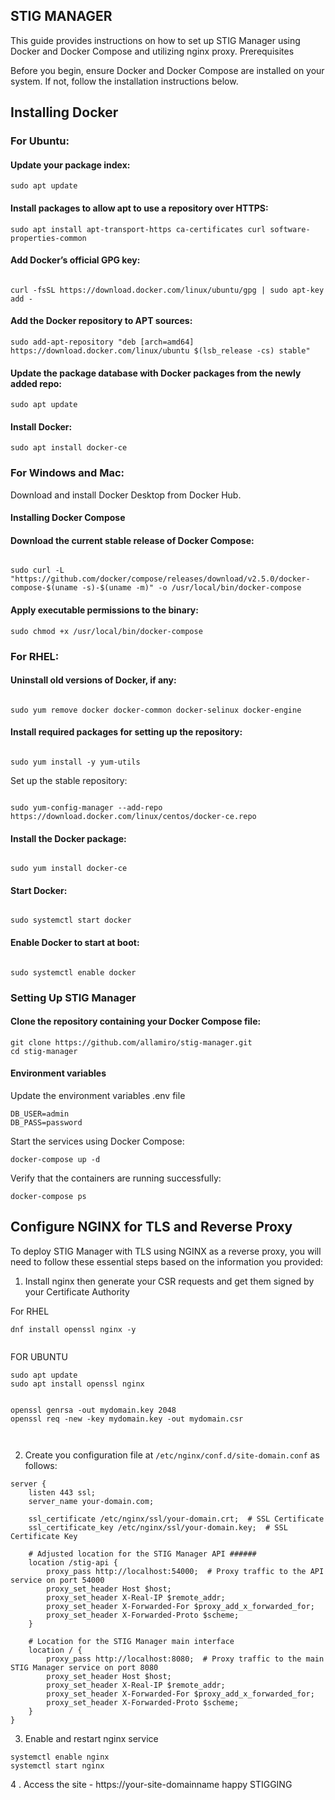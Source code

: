 STIG MANAGER
---
This guide provides instructions on how to set up STIG Manager using Docker and Docker Compose and utilizing nginx proxy.
Prerequisites


Before you begin, ensure Docker and Docker Compose are installed on your system. If not, follow the installation instructions below.

## Installing Docker

### For Ubuntu:

#### Update your package index:


```
sudo apt update
```
#### Install packages to allow apt to use a repository over HTTPS:

```
sudo apt install apt-transport-https ca-certificates curl software-properties-common
```
#### Add Docker’s official GPG key:

```

curl -fsSL https://download.docker.com/linux/ubuntu/gpg | sudo apt-key add -
```
#### Add the Docker repository to APT sources:

```
sudo add-apt-repository "deb [arch=amd64] https://download.docker.com/linux/ubuntu $(lsb_release -cs) stable"
```

#### Update the package database with Docker packages from the newly added repo:


```
sudo apt update
```
#### Install Docker:

```
sudo apt install docker-ce
```


### For Windows and Mac:

Download and install Docker Desktop from Docker Hub.

#### Installing Docker Compose

#### Download the current stable release of Docker Compose:

```

sudo curl -L "https://github.com/docker/compose/releases/download/v2.5.0/docker-compose-$(uname -s)-$(uname -m)" -o /usr/local/bin/docker-compose
```
#### Apply executable permissions to the binary:


```
sudo chmod +x /usr/local/bin/docker-compose
```




### For RHEL:

#### Uninstall old versions of Docker, if any:

```

sudo yum remove docker docker-common docker-selinux docker-engine

```

#### Install required packages for setting up the repository:

```

sudo yum install -y yum-utils
```
Set up the stable repository:

```

sudo yum-config-manager --add-repo https://download.docker.com/linux/centos/docker-ce.repo
```
#### Install the Docker package:

```

sudo yum install docker-ce
```

#### Start Docker:

```

sudo systemctl start docker
```

#### Enable Docker to start at boot:

```

sudo systemctl enable docker
```

### Setting Up STIG Manager

#### Clone the repository containing your Docker Compose file:

 
```
git clone https://github.com/allamiro/stig-manager.git
cd stig-manager
```



#### Environment variables
Update the environment variables .env file 

```
DB_USER=admin
DB_PASS=password

```
Start the services using Docker Compose:

```
docker-compose up -d
```
Verify that the containers are running successfully:

```
docker-compose ps
```

Configure NGINX for TLS and Reverse Proxy
---

To deploy STIG Manager with TLS using NGINX as a reverse proxy, you will need to follow these essential steps based on the information you provided:

1. Install nginx then generate your CSR requests and get them signed by your Certificate Authority 

For RHEL 
```
dnf install openssl nginx -y


```

FOR UBUNTU

```
sudo apt update
sudo apt install openssl nginx


```





```
openssl genrsa -out mydomain.key 2048
openssl req -new -key mydomain.key -out mydomain.csr



```



2. Create you configuration file at ``` /etc/nginx/conf.d/site-domain.conf ``` as follows:


```
server {
    listen 443 ssl;
    server_name your-domain.com;

    ssl_certificate /etc/nginx/ssl/your-domain.crt;  # SSL Certificate
    ssl_certificate_key /etc/nginx/ssl/your-domain.key;  # SSL Certificate Key

    # Adjusted location for the STIG Manager API ######
    location /stig-api {
        proxy_pass http://localhost:54000;  # Proxy traffic to the API service on port 54000
        proxy_set_header Host $host;
        proxy_set_header X-Real-IP $remote_addr;
        proxy_set_header X-Forwarded-For $proxy_add_x_forwarded_for;
        proxy_set_header X-Forwarded-Proto $scheme;
    }

    # Location for the STIG Manager main interface
    location / {
        proxy_pass http://localhost:8080;  # Proxy traffic to the main STIG Manager service on port 8080
        proxy_set_header Host $host;
        proxy_set_header X-Real-IP $remote_addr;
        proxy_set_header X-Forwarded-For $proxy_add_x_forwarded_for;
        proxy_set_header X-Forwarded-Proto $scheme;
    }
}

```

3. Enable and restart nginx service

```
systemctl enable nginx 
systemctl start nginx 

```





4 . Access the site - https://your-site-domainname  happy STIGGING










```

